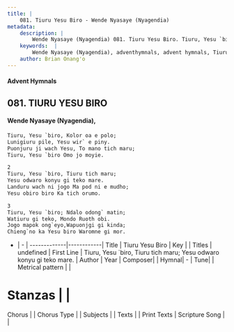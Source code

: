 ```yaml
---
title: |
    081. Tiuru Yesu Biro - Wende Nyasaye (Nyagendia)
metadata:
    description: |
        Wende Nyasaye (Nyagendia) 081. Tiuru Yesu Biro. Tiuru, Yesu `biro, Tiuru tich maru; Yesu odwaro konyu gi teko mare. Landuru wach ni jogo Ma pod ni e mudho; Yesu obiro biro Ka tich orumo.  
    keywords:  |
        Wende Nyasaye (Nyagendia), adventhymnals, advent hymnals, Tiuru Yesu Biro, Tiuru, Yesu `biro, Tiuru tich maru; Yesu odwaro konyu gi teko mare.. 
    author: Brian Onang'o
---
```


#### Advent Hymnals
## 081. TIURU YESU BIRO
####  Wende Nyasaye (Nyagendia),

```txt
Tiuru, Yesu `biro, Kolor oa e polo;
Lunigiuru pile, Yesu wir` e piny.
Puonjuru ji wach Yesu, To mano tich maru;
Tiuru, Yesu `biro Omo jo moyie.

2
Tiuru, Yesu `biro, Tiuru tich maru;
Yesu odwaro konyu gi teko mare.
Landuru wach ni jogo Ma pod ni e mudho;
Yesu obiro biro Ka tich orumo.

3
Tiuru, Yesu `biro; Ndalo odong` matin;
Watiuru gi teko, Mondo Ruoth obi.
Jogo mapok ong`eyo,Wapuonjgi gi kinda;
Chieng`no ka Yesu biro Waromne gi mor.


```

- |   -  |
-------------|------------|
Title | Tiuru Yesu Biro |
Key |  |
Titles | undefined |
First Line | Tiuru, Yesu `biro, Tiuru tich maru; Yesu odwaro konyu gi teko mare. |
Author | 
Year | 
Composer| |
Hymnal|  - |
Tune|  |
Metrical pattern | |
# Stanzas |  |
Chorus |  |
Chorus Type |  |
Subjects | |
Texts |  |
Print Texts | 
Scripture Song |  |
    
